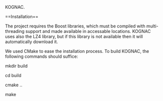 KOGNAC.

==Installation==

The project requires the Boost libraries, which must be compiled with
multi-threading support and made available in accessable locations. KOGNAC uses
also the LZ4 library, but if this library is not available then it will
automatically download it.

We used CMake to ease the installation process. To build KOGNAC, the following
commands should suffice:

mkdir build

cd build

cmake ..

make

